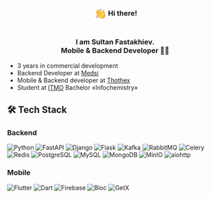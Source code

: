 <div 
align="center"
style="width:100%; display:flex; flex-direction:row; justify-content:center; align-items:center;"
>
  <h3 style="display:flex; flex-direction:row; justify-content:center; align-items:center;">
    <img 
      src="https://github.com/abcen7/abcen7/blob/main/assets/hand.gif?raw=true" 
      align="center" 
      style="width: 35px" 
    />
    Hi there!
  </h3> 
</div>

### <div align="center">I am Sultan Fastakhiev. <br> Mobile & Backend Developer 👨‍💻</div>


- 3 years in commercial development
- Backend Developer at [Medsi](https://medsi.com/)
- Mobile & Backend developer at [Thothex](https://thothex.com/)
- Student at [ITMO](https://itmo.ru/) Bachelor «Infochemistry»

## 🛠 Tech Stack
### Backend

![Python](https://img.shields.io/static/v1?style=for-the-badge&message=Python&color=3776AB&logo=Python&logoColor=FFFFFF&label=)
![FastAPI](https://img.shields.io/static/v1?style=for-the-badge&message=FastAPI&color=009688&logo=FastAPI&logoColor=FFFFFF&label=)
![Django](https://img.shields.io/static/v1?style=for-the-badge&message=Django&color=092E20&logo=Django&logoColor=FFFFFF&label=)
![Flask](https://img.shields.io/static/v1?style=for-the-badge&message=Flask&color=000000&logo=Flask&logoColor=FFFFFF&label=)
![Kafka](https://img.shields.io/static/v1?style=for-the-badge&message=Apache+Kafka&color=231F20&logo=Apache+Kafka&logoColor=FFFFFF&label=)
![RabbitMQ](https://img.shields.io/static/v1?style=for-the-badge&message=RabbitMQ&color=FF6600&logo=RabbitMQ&logoColor=FFFFFF&label=)
![Celery](https://img.shields.io/static/v1?style=for-the-badge&message=Celery&color=37814A&logo=Celery&logoColor=FFFFFF&label=)
![Redis](https://img.shields.io/static/v1?style=for-the-badge&message=Redis&color=FF0000&logo=redis&logoColor=FFFFFF&label=)
![PostgreSQL](https://img.shields.io/static/v1?style=for-the-badge&message=PostgreSQL&color=4169E1&logo=PostgreSQL&logoColor=FFFFFF&label=)
![MySQL](https://img.shields.io/static/v1?style=for-the-badge&message=MySQL&color=4479A1&logo=MySQL&logoColor=FFFFFF&label=)
![MongoDB](https://img.shields.io/static/v1?style=for-the-badge&message=MongoDB&color=47A248&logo=MongoDB&logoColor=FFFFFF&label=)
![MinIO](https://img.shields.io/static/v1?style=for-the-badge&message=MinIO&color=FB7A24&logo=MinIO&logoColor=FFFFFF&label=)
![aiohttp](https://img.shields.io/static/v1?style=for-the-badge&message=aiohttp&color=2C5BB4&logo=aiohttp&logoColor=FFFFFF&label=)

### Mobile

![Flutter](https://img.shields.io/static/v1?style=for-the-badge&message=Flutter&color=02569B&logo=Flutter&logoColor=FFFFFF&label=)
![Dart](https://img.shields.io/static/v1?style=for-the-badge&message=Dart&color=0175C2&logo=Dart&logoColor=FFFFFF&label=)
![Firebase](https://img.shields.io/static/v1?style=for-the-badge&message=Firebase&color=FFCA28&logo=Firebase&logoColor=FFFFFF&label=)
![Bloc](https://img.shields.io/static/v1?style=for-the-badge&message=Bloc&color=0088CC&logo=Bloc&logoColor=FFFFFF&label=)
![GetX](https://img.shields.io/static/v1?style=for-the-badge&message=GetX&color=68B684&logo=GetX&logoColor=FFFFFF&label=)
